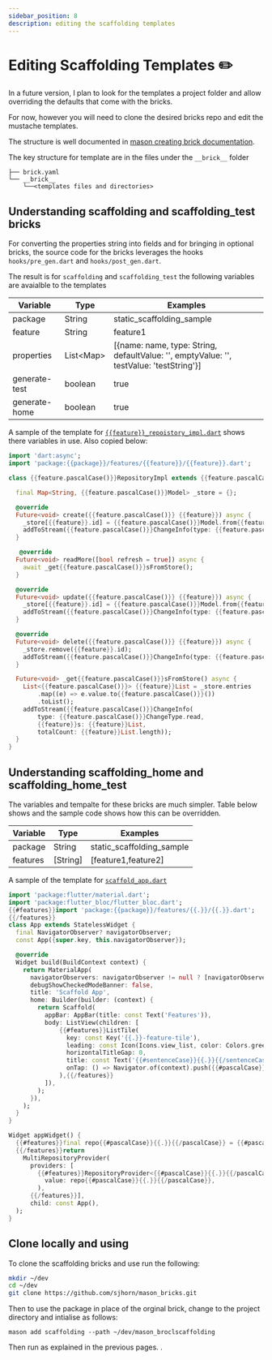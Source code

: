 ```yaml
---
sidebar_position: 8
description: editing the scaffolding templates
---
```


# Editing Scaffolding Templates ✏️

In a future version, I plan to look for the templates a project folder and allow overriding the defaults that come with the bricks. 

For now, however you will need to clone the desired bricks repo and edit the mustache templates. 

The structure is well documented in [mason creating brick documentation](https://docs.brickhub.dev/category/creating-bricks).

The key structure for template are in the files under the `__brick__` folder

```
├── brick.yaml
└── __brick__
    └──<templates files and directories>
```

## Understanding scaffolding and scaffolding_test bricks

For converting the properties string into fields and for bringing in optional bricks, the source code for the bricks leverages the hooks  `hooks/pre_gen.dart` and `hooks/post_gen.dart`. 

The result is for `scaffolding` and `scaffolding_test` the following variables are avaialble to the templates

| Variable        | Type           | Examples                                                                               | 
| ----------------| ---------------| ---------------------------------------------------------------------------------------|
| package         | String         | static_scaffolding_sample                                                              |       
| feature         | String         | feature1                                                                               | 
| properties      | List&lt;Map&gt;| [{name: name, type: String, defaultValue: '', emptyValue: '', testValue: 'testString'}]| 
| generate-test   | boolean        | true                                                                                   | 
| generate-home   | boolean        | true                                                                                   | 

A sample of the template for [`{{feature}}_repoistory_impl.dart`](https://raw.githubusercontent.com/sjhorn/mason_bricks/main/bricks/scaffolding/__brick__/lib/features/%7B%7Bfeature%7D%7D/data/%7B%7Bfeature%7D%7D_repository_impl.dart) shows there variables in use. Also copied below:

```dart
import 'dart:async';
import 'package:{{package}}/features/{{feature}}/{{feature}}.dart';

class {{feature.pascalCase()}}RepositoryImpl extends {{feature.pascalCase()}}Repository {

  final Map<String, {{feature.pascalCase()}}Model> _store = {};

  @override
  Future<void> create({{feature.pascalCase()}} {{feature}}) async {
    _store[{{feature}}.id] = {{feature.pascalCase()}}Model.from{{feature.pascalCase()}}({{feature}});
    addToStream({{feature.pascalCase()}}ChangeInfo(type: {{feature.pascalCase()}}ChangeType.create, {{feature}}s: [{{feature}}]));
  }

   @override
  Future<void> readMore([bool refresh = true]) async {
    await _get{{feature.pascalCase()}}sFromStore();
  }

  @override
  Future<void> update({{feature.pascalCase()}} {{feature}}) async {
    _store[{{feature}}.id] = {{feature.pascalCase()}}Model.from{{feature.pascalCase()}}({{feature}});
    addToStream({{feature.pascalCase()}}ChangeInfo(type: {{feature.pascalCase()}}ChangeType.update, {{feature}}s: [{{feature}}]));
  }

  @override
  Future<void> delete({{feature.pascalCase()}} {{feature}}) async {
    _store.remove({{feature}}.id);
    addToStream({{feature.pascalCase()}}ChangeInfo(type: {{feature.pascalCase()}}ChangeType.delete, {{feature}}s: [{{feature}}]));
  }

  Future<void> _get{{feature.pascalCase()}}sFromStore() async {
    List<{{feature.pascalCase()}}> {{feature}}List = _store.entries
        .map((e) => e.value.to{{feature.pascalCase()}}())
        .toList();
    addToStream({{feature.pascalCase()}}ChangeInfo(
        type: {{feature.pascalCase()}}ChangeType.read,
        {{feature}}s: {{feature}}List,
        totalCount: {{feature}}List.length));
  }
}

```

## Understanding scaffolding_home and scaffolding_home_test

The variables and tempalte for these bricks are much simpler. Table below shows and the sample code shows how this can be overridden. 

| Variable        | Type           | Examples                                                                               | 
| ----------------| ---------------| ---------------------------------------------------------------------------------------|
| package         | String         | static_scaffolding_sample                                                              |       
| features        | [String]       | [feature1,feature2]                                                                    | 

A sample of the template for [`scaffold_app.dart`](https://raw.githubusercontent.com/sjhorn/mason_bricks/main/bricks/scaffolding_home/__brick__/lib/scaffold_app.dart)

```dart
import 'package:flutter/material.dart';
import 'package:flutter_bloc/flutter_bloc.dart';
{{#features}}import 'package:{{package}}/features/{{.}}/{{.}}.dart';
{{/features}}
class App extends StatelessWidget {
  final NavigatorObserver? navigatorObserver;
  const App({super.key, this.navigatorObserver});

  @override
  Widget build(BuildContext context) {
    return MaterialApp(
      navigatorObservers: navigatorObserver != null ? [navigatorObserver!] : [],
      debugShowCheckedModeBanner: false,
      title: 'Scaffold App',
      home: Builder(builder: (context) {
        return Scaffold(
          appBar: AppBar(title: const Text('Features')),
          body: ListView(children: [
              {{#features}}ListTile(
                key: const Key('{{.}}-feature-tile'),
                leading: const Icon(Icons.view_list, color: Colors.green),
                horizontalTitleGap: 0,
                title: const Text('{{#sentenceCase}}{{.}}{{/sentenceCase}}'),
                onTap: () => Navigator.of(context).push({{#pascalCase}}{{.}}{{/pascalCase}}ReadView.route()),
              ),{{/features}}
          ]),
        );
      }),
    );
  }
}

Widget appWidget() {
  {{#features}}final repo{{#pascalCase}}{{.}}{{/pascalCase}} = {{#pascalCase}}{{.}}{{/pascalCase}}RepositoryImpl();
  {{/features}}return 
    MultiRepositoryProvider(
      providers: [
        {{#features}}RepositoryProvider<{{#pascalCase}}{{.}}{{/pascalCase}}Repository>.value(
          value: repo{{#pascalCase}}{{.}}{{/pascalCase}},
        ),
      {{/features}}],
      child: const App(),
  );
}
```

## Clone locally and using

To clone the scaffolding bricks and use run the following:

```sh
mkdir ~/dev
cd ~/dev
git clone https://github.com/sjhorn/mason_bricks.git
```

Then to use the package in place of the orginal brick, change to the project directory and intialise as follows:

```
mason add scaffolding --path ~/dev/mason_broclscaffolding
```

Then run as explained in the previous pages. .

